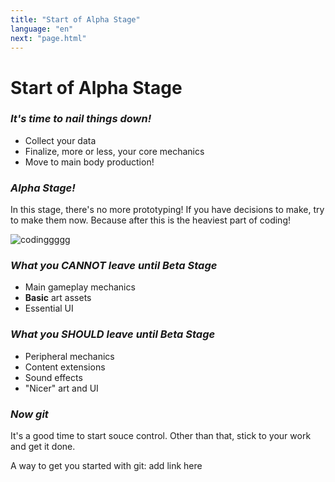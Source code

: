 ```yaml
---
title: "Start of Alpha Stage"
language: "en"
next: "page.html"
---
```

# Start of Alpha Stage

### _It's time to nail things down!_
- Collect your data
- Finalize, more or less, your core mechanics
- Move to main body production!

### _Alpha Stage!_
In this stage, there's no more prototyping! If you have decisions to make, try to make them now. Because after this is the heaviest part of coding!

![codinggggg](https://thumbs.gfycat.com/TornOblongAsianconstablebutterfly-small.gif "Codinggg")

### _What you **CANNOT** leave until Beta Stage_
- Main gameplay mechanics
- **Basic** art assets
- Essential UI

### _What you **SHOULD** leave until Beta Stage_
- Peripheral mechanics
- Content extensions
- Sound effects
- "Nicer" art and UI

### _Now git_
It's a good time to start souce control. Other than that, stick to your work and get it done.

A way to get you started with git: add link here